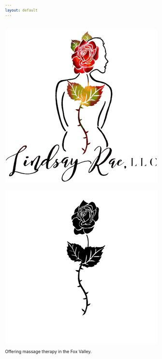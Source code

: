 ```yaml
---
layout: default
---
```


<div class="wrap wrap--home">
    <div>
        <div class="home-logo">
            <h1 class="home-logo__heading">
                <img class="home-logo__color" src="/assets/images/logo_color.jpg" alt="Lindsay Rae, LLC.">
            </h1>
            <div class="home-logo__overlay">
                    <img src="/assets/images/logo_flower.png" alt="">
            </div>
        </div>
    </div>
    <div>
        <p>Offering massage therapy in the Fox Valley.</p>
    </div>
</div>